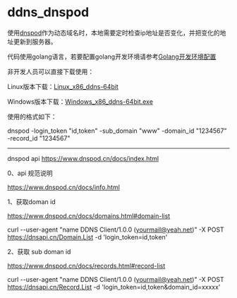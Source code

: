 # ddns_dnspod

使用[dnspod](https://www.dnspod.cn/)作为动态域名时，本地需要定时检查ip地址是否变化，并把变化的地址更新到服务器。

代码使用golang语言，若要配置golang开发环境请参考[Golang开发环境配置](https://www.jianshu.com/p/8eb8efbfb4d1)

非开发人员可以直接下载使用：

Linux版本下载：[Linux_x86_ddns-64bit](http://download.com/2017/dnspod/linux_x86_ddns-64bit)

Windows版本下载：[Windows_x86_ddns-64bit.exe](http://download.com/2017/dnspod/windows_x86_ddns-64bit.exe)

使用的格式如下：

dnspod -login_token "id,token" -sub_domain "www" -domain_id "1234567" -record_id "1234567"

---

dnspod api https://www.dnspod.cn/docs/index.html

0、api 规范说明

https://www.dnspod.cn/docs/info.html

1、获取doman id

https://www.dnspod.cn/docs/domains.html#domain-list

curl --user-agent "name DDNS Client/1.0.0 (yourmail@yeah.net)" -X POST https://dnsapi.cn/Domain.List -d 'login_token=id,token'

2、获取 sub doman id

https://www.dnspod.cn/docs/records.html#record-list

curl --user-agent "name DDNS Client/1.0.0 (yourmail@yeah.net)" -X POST https://dnsapi.cn/Record.List  -d 'login_token=id,token&domain_id=xxxxx'
